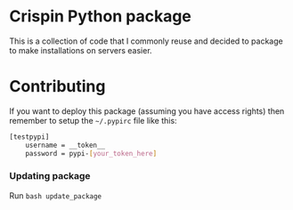 # Crispin Python package

This is a collection of code that I commonly reuse and decided to package to make installations on servers easier.



# Contributing

If you want to deploy this package (assuming you have access rights) then remember to setup the `~/.pypirc` file like this:
```bash
[testpypi]
    username = __token__
    password = pypi-[your_token_here]
```


### Updating package

Run `bash update_package`